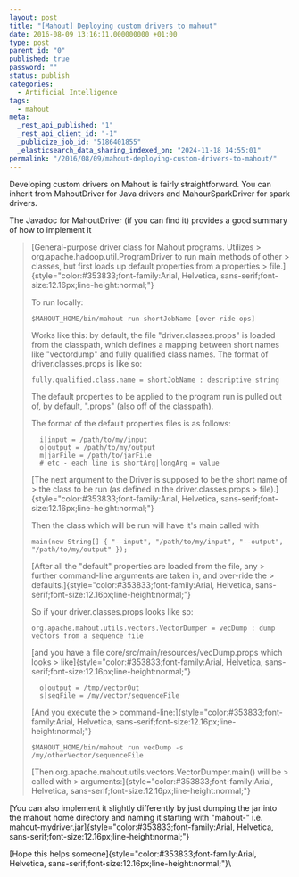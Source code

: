 ```yaml
---
layout: post
title: "[Mahout] Deploying custom drivers to mahout"
date: 2016-08-09 13:16:11.000000000 +01:00
type: post
parent_id: "0"
published: true
password: ""
status: publish
categories:
  - Artificial Intelligence
tags:
  - mahout
meta:
  _rest_api_published: "1"
  _rest_api_client_id: "-1"
  _publicize_job_id: "5186401855"
  _elasticsearch_data_sharing_indexed_on: "2024-11-18 14:55:01"
permalink: "/2016/08/09/mahout-deploying-custom-drivers-to-mahout/"
---
```


Developing custom drivers on Mahout is fairly straightforward. You can inherit
from MahoutDriver for Java drivers and MahourSparkDriver for spark drivers.

The Javadoc for MahoutDriver (if you can find it) provides a good summary of how
to implement it

> [General-purpose driver class for Mahout programs. Utilizes >
> org.apache.hadoop.util.ProgramDriver to run main methods of other > classes,
> but first loads up default properties from a properties >
> file.]{style="color:#353833;font-family:Arial, Helvetica,
> sans-serif;font-size:12.16px;line-height:normal;"}
>
> To run locally:
>
> ```{style="font-size:1.3em;margin-top:0;color:#353833;line-height:normal;"}
> $MAHOUT_HOME/bin/mahout run shortJobName [over-ride ops]
> ```
>
> Works like this: by default, the file \"driver.classes.props\" is loaded from
> the classpath, which defines a mapping between short names like \"vectordump\"
> and fully qualified class names. The format of driver.classes.props is like
> so:
>
> ```{style="font-size:1.3em;margin-top:0;color:#353833;line-height:normal;"}
> fully.qualified.class.name = shortJobName : descriptive string
> ```
>
> The default properties to be applied to the program run is pulled out of, by
> default, \".props\" (also off of the classpath).
>
> The format of the default properties files is as follows:
>
> ```{style="font-size:1.3em;margin-top:0;color:#353833;line-height:normal;"}
>   i|input = /path/to/my/input
>   o|output = /path/to/my/output
>   m|jarFile = /path/to/jarFile
>   # etc - each line is shortArg|longArg = value
> ```
>
> [The next argument to the Driver is supposed to be the short name of > the
> class to be run (as defined in the driver.classes.props >
> file).]{style="color:#353833;font-family:Arial, Helvetica,
> sans-serif;font-size:12.16px;line-height:normal;"}
>
> Then the class which will be run will have it\'s main called with
>
> ```{style="font-size:1.3em;margin-top:0;color:#353833;line-height:normal;"}
> main(new String[] { "--input", "/path/to/my/input", "--output", "/path/to/my/output" });
> ```
>
> [After all the \"default\" properties are loaded from the file, any > further
> command-line arguments are taken in, and over-ride the >
> defaults.]{style="color:#353833;font-family:Arial, Helvetica,
> sans-serif;font-size:12.16px;line-height:normal;"}
>
> So if your driver.classes.props looks like so:
>
> ```{style="font-size:1.3em;margin-top:0;color:#353833;line-height:normal;"}
> org.apache.mahout.utils.vectors.VectorDumper = vecDump : dump vectors from a sequence file
> ```
>
> [and you have a file core/src/main/resources/vecDump.props which looks >
> like]{style="color:#353833;font-family:Arial, Helvetica,
> sans-serif;font-size:12.16px;line-height:normal;"}
>
> ```{style="font-size:1.3em;margin-top:0;color:#353833;line-height:normal;"}
>   o|output = /tmp/vectorOut
>   s|seqFile = /my/vector/sequenceFile
> ```
>
> [And you execute the > command-line:]{style="color:#353833;font-family:Arial,
> Helvetica, sans-serif;font-size:12.16px;line-height:normal;"}
>
> ```{style="font-size:1.3em;margin-top:0;color:#353833;line-height:normal;"}
> $MAHOUT_HOME/bin/mahout run vecDump -s /my/otherVector/sequenceFile
> ```
>
> [Then org.apache.mahout.utils.vectors.VectorDumper.main() will be > called
> with > arguments:]{style="color:#353833;font-family:Arial, Helvetica,
> sans-serif;font-size:12.16px;line-height:normal;"}

[You can also implement it slightly differently by just dumping the jar into the
mahout home directory and naming it starting with \"mahout-\" i.e.
mahout-mydriver.jar]{style="color:#353833;font-family:Arial, Helvetica,
sans-serif;font-size:12.16px;line-height:normal;"}

[Hope this helps someone]{style="color:#353833;font-family:Arial, Helvetica,
sans-serif;font-size:12.16px;line-height:normal;"}\
